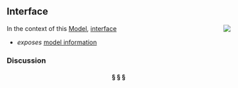 ## Interface

<img src="https://rawgithub.com/nikboyd/sample-domain/master/images/interface.svg" align="right"/>

In the context of this [Model](model.md), [interface](https://github.com/nikboyd/sample-domain/blob/master/interface.md)

* <i>exposes</i> [model information](https://github.com/nikboyd/sample-domain/blob/master/model.information.md)

### Discussion



<h4 align="center"><b>&sect; &sect; &sect;</b></h4>
